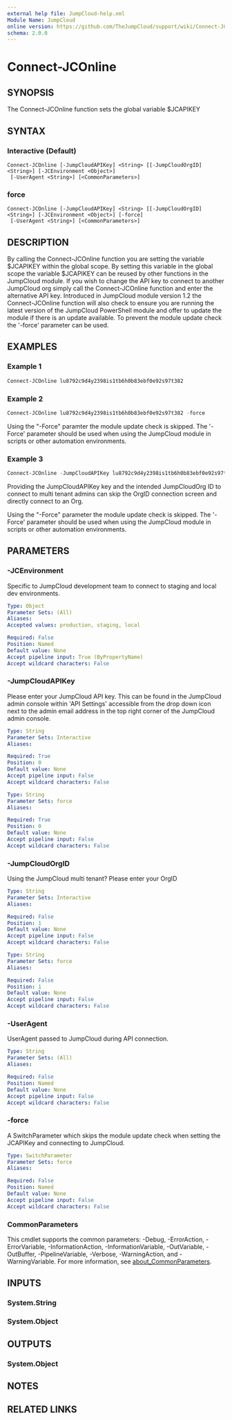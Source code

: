 ```yaml
---
external help file: JumpCloud-help.xml
Module Name: JumpCloud
online version: https://github.com/TheJumpCloud/support/wiki/Connect-JCOnline
schema: 2.0.0
---
```


# Connect-JCOnline

## SYNOPSIS
The Connect-JCOnline function sets the global variable $JCAPIKEY

## SYNTAX

### Interactive (Default)
```
Connect-JCOnline [-JumpCloudAPIKey] <String> [[-JumpCloudOrgID] <String>] [-JCEnvironment <Object>]
 [-UserAgent <String>] [<CommonParameters>]
```

### force
```
Connect-JCOnline [-JumpCloudAPIKey] <String> [[-JumpCloudOrgID] <String>] [-JCEnvironment <Object>] [-force]
 [-UserAgent <String>] [<CommonParameters>]
```

## DESCRIPTION
By calling the Connect-JCOnline function you are setting the variable $JCAPIKEY within the global scope. By setting this variable in the global scope the variable $JCAPIKEY can be reused by other functions in the JumpCloud module. If you wish to change the API key to connect to another JumpCloud org simply call the Connect-JCOnline function and enter the alternative API key.
Introduced in JumpCloud module version 1.2 the Connect-JCOnline function will also check to ensure you are running the latest version of the JumpCloud PowerShell module and offer to update the module if there is an update available.
To prevent the module update check the '-force' parameter can be used.

## EXAMPLES

### Example 1

```PowerShell
Connect-JCOnline lu8792c9d4y2398is1tb6h0b83ebf0e92s97t382
```

### Example 2

```PowerShell
Connect-JCOnline lu8792c9d4y2398is1tb6h0b83ebf0e92s97t382 -force
```

Using the "-Force" paramter the module update check is skipped. The '-Force' parameter should be used when using the JumpCloud module in scripts or other automation environments. 

### Example 3

```PowerShell
Connect-JCOnline -JumpCloudAPIKey lu8792c9d4y2398is1tb6h0b83ebf0e92s97t382 -JumpCloudOrgID 5b5o13o06tsand0c29a0t3s6 -force
```

Providing the JumpCloudAPIKey key and the intended JumpCloudOrg ID to connect to multi tenant admins can skip the OrgID connection screen and directly connect to an Org.

Using the "-Force" parameter the module update check is skipped. The '-Force' parameter should be used when using the JumpCloud module in scripts or other automation environments. 

## PARAMETERS

### -JCEnvironment
Specific to JumpCloud development team to connect to staging and local dev environments.

```yaml
Type: Object
Parameter Sets: (All)
Aliases:
Accepted values: production, staging, local

Required: False
Position: Named
Default value: None
Accept pipeline input: True (ByPropertyName)
Accept wildcard characters: False
```

### -JumpCloudAPIKey
Please enter your JumpCloud API key.
This can be found in the JumpCloud admin console within 'API Settings' accessible from the drop down icon next to the admin email address in the top right corner of the JumpCloud admin console.

```yaml
Type: String
Parameter Sets: Interactive
Aliases:

Required: True
Position: 0
Default value: None
Accept pipeline input: False
Accept wildcard characters: False
```

```yaml
Type: String
Parameter Sets: force
Aliases:

Required: True
Position: 0
Default value: None
Accept pipeline input: False
Accept wildcard characters: False
```

### -JumpCloudOrgID
Using the JumpCloud multi tenant?
Please enter your OrgID

```yaml
Type: String
Parameter Sets: Interactive
Aliases:

Required: False
Position: 1
Default value: None
Accept pipeline input: False
Accept wildcard characters: False
```

```yaml
Type: String
Parameter Sets: force
Aliases:

Required: False
Position: 1
Default value: None
Accept pipeline input: False
Accept wildcard characters: False
```

### -UserAgent
UserAgent passed to JumpCloud during API connection.

```yaml
Type: String
Parameter Sets: (All)
Aliases:

Required: False
Position: Named
Default value: None
Accept pipeline input: False
Accept wildcard characters: False
```

### -force
A SwitchParameter which skips the module update check when setting the JCAPIKey and connecting to JumpCloud.

```yaml
Type: SwitchParameter
Parameter Sets: force
Aliases:

Required: False
Position: Named
Default value: None
Accept pipeline input: False
Accept wildcard characters: False
```

### CommonParameters
This cmdlet supports the common parameters: -Debug, -ErrorAction, -ErrorVariable, -InformationAction, -InformationVariable, -OutVariable, -OutBuffer, -PipelineVariable, -Verbose, -WarningAction, and -WarningVariable. For more information, see [about_CommonParameters](http://go.microsoft.com/fwlink/?LinkID=113216).

## INPUTS

### System.String
### System.Object
## OUTPUTS

### System.Object
## NOTES

## RELATED LINKS
